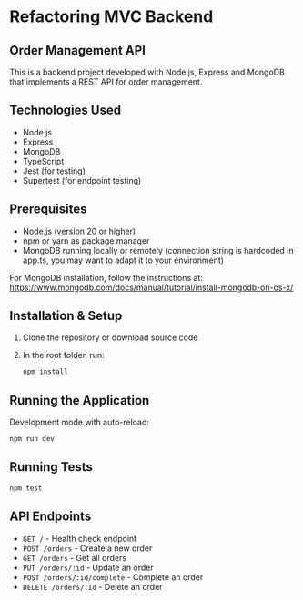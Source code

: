 # Refactoring MVC Backend
## Order Management API

This is a backend project developed with Node.js, Express and MongoDB that implements a REST API for order management.

## Technologies Used

- Node.js
- Express
- MongoDB
- TypeScript
- Jest (for testing)
- Supertest (for endpoint testing)

## Prerequisites

- Node.js (version 20 or higher)
- npm or yarn as package manager
- MongoDB running locally or remotely (connection string is hardcoded in app.ts, you may want to adapt it to your environment)

For MongoDB installation, follow the instructions at:
https://www.mongodb.com/docs/manual/tutorial/install-mongodb-on-os-x/

## Installation & Setup

1. Clone the repository or download source code
2. In the root folder, run:

   ```bash
   npm install
   ```

## Running the Application

Development mode with auto-reload:

```bash
npm run dev
```

## Running Tests

```bash
npm test
```

## API Endpoints
- `GET /` - Health check endpoint
- `POST /orders` - Create a new order
- `GET /orders` - Get all orders
- `PUT /orders/:id` - Update an order
- `POST /orders/:id/complete` - Complete an order
- `DELETE /orders/:id` - Delete an order

